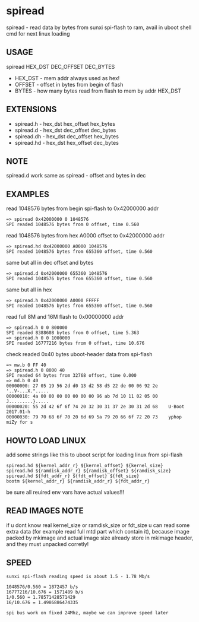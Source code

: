 # spiread

spiread - read data by bytes from sunxi spi-flash to ram,
avail in uboot shell cmd for next linux loading
    
## USAGE

spiread HEX_DST DEC_OFFSET DEC_BYTES

* HEX_DST - mem addr always used as hex!
* OFFSET  - offset in bytes from begin of flash
* BYTES   - how many bytes read from flash to mem by addr HEX_DST

## EXTENSIONS

* spiread.h  - hex_dst hex_offset hex_bytes
* spiread.d  - hex_dst dec_offset dec_bytes
* spiread.dh - hex_dst dec_offset hex_bytes
* spiread.hd - hex_dst hex_offset dec_bytes

## NOTE 


spiread.d work same as spiread - offset and bytes in dec

## EXAMPLES

read 1048576 bytes from begin spi-flash to 0x42000000 addr

    => spiread 0x42000000 0 1048576
    SPI readed 1048576 bytes from 0 offset, time 0.560
    
read 1048576 bytes from hex A0000 offset to 0x42000000 addr

    => spiread.hd 0x42000000 A0000 1048576
    SPI readed 1048576 bytes from 655360 offset, time 0.560

same but all in dec offset and bytes
    
    => spiread.d 0x42000000 655360 1048576
    SPI readed 1048576 bytes from 655360 offset, time 0.560
    
same but all in hex

    => spiread.h 0x42000000 A0000 FFFFF
    SPI readed 1048576 bytes from 655360 offset, time 0.560

read full 8M and 16M flash to 0x00000000 addr

    => spiread.h 0 0 800000
    SPI readed 8388608 bytes from 0 offset, time 5.363
    => spiread.h 0 0 1000000
    SPI readed 16777216 bytes from 0 offset, time 10.676

check readed 0x40 bytes uboot-header data from spi-flash

    => mw.b 0 FF 40
    => spiread.h 0 8000 40 
    SPI readed 64 bytes from 32768 offset, time 0.000
    => md.b 0 40
    00000000: 27 05 19 56 2d d0 13 d2 58 d5 22 de 00 06 92 2e    '..V-...X.".....
    00000010: 4a 00 00 00 00 00 00 00 96 ab 7d 10 11 02 05 00    J.........}.....
    00000020: 55 2d 42 6f 6f 74 20 32 30 31 37 2e 30 31 2d 68    U-Boot 2017.01-h
    00000030: 79 70 68 6f 70 20 6d 69 5a 79 20 66 6f 72 20 73    yphop miZy for s

## HOWTO LOAD LINUX

add some strings like this to uboot script for loading linux from spi-flash

    spiread.hd ${kernel_addr_r} ${kernel_offset} ${kernel_size}
    spiread.hd ${ramdisk_addr_r} ${ramdisk_offset} ${ramdisk_size}
    spiread.hd ${fdt_addr_r} ${fdt_offset} ${fdt_size}
    bootm ${kernel_addr_r} ${ramdisk_addr_r} ${fdt_addr_r}

be sure all reuired env vars have actual values!!!

## READ IMAGES NOTE

if u dont know real kernel_size or ramdisk_size or fdt_size u can read some extra data
(for example read full mtd part which contain it), because image packed by mkimage and actual 
image size already store in mkimage header, and they must unpacked corretly!
    
## SPEED

    sunxi spi-flash reading speed is about 1.5 - 1.78 Mb/s

    1048576/0.560 = 1872457 b/s
    16777216/10.676 = 1571489 b/s
    1/0.560 = 1.78571428571429
    16/10.676 = 1.4986886474335

    spi bus work on fixed 24Mhz, maybe we can improve speed later

